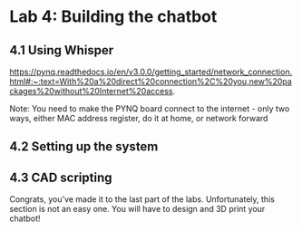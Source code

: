 # Lab 4: Building the chatbot

## 4.1 Using Whisper

https://pynq.readthedocs.io/en/v3.0.0/getting_started/network_connection.html#:~:text=With%20a%20direct%20connection%2C%20you,new%20packages%20without%20Internet%20access.

Note: You need to make the PYNQ board connect to the internet - only two ways, either MAC address register, do it at home, or network forward

## 4.2 Setting up the system


## 4.3 CAD scripting

Congrats, you've made it to the last part of the labs. Unfortunately, this section is not an easy one. You will have to design and 3D print your chatbot!